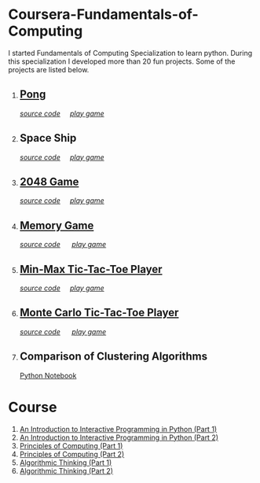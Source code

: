 # Coursera-Fundamentals-of-Computing
I started Fundamentals of Computing Specialization to learn python. During this specialization I developed more than 20 fun projects.
Some  of the projects are listed below.
<ol>
  <li>  <h2><a href="https://en.wikipedia.org/wiki/Pong"> Pong </a></h2> <i><a href="https://github.com/akgarhwal/Coursera-Fundamentals-of-Computing/blob/master/An%20Introduction%20to%20Interactive%20Programming%20in%20Python%20-Part%201/pong.py">source code</a></i>&nbsp&nbsp&nbsp&nbsp  <i><a href="http://www.codeskulptor.org/#user44_OIodC3QHbGmVlX5.py"> play game </a></i>
  </li>
  
  <li>  <h2>Space Ship</h2> <i><a href="https://github.com/akgarhwal/Coursera-Fundamentals-of-Computing/blob/master/An%20Introduction%20to%20Interactive%20Programming%20in%20Python%20-Part%202/Space_ship_part_2.py">source code</a></i>&nbsp&nbsp&nbsp&nbsp  <i><a href="http://www.codeskulptor.org/#user44_XpCzRsDYz3toI9W.py"> play game </a></i>
</li> 
  
  <li>  <h2><a href="https://en.wikipedia.org/wiki/2048_(video_game)"> 2048 Game </a></h2> <i><a href="https://github.com/akgarhwal/Coursera-Fundamentals-of-Computing/blob/master/Principles%20of%20Computing%20-Part%201/game_2048.py">source code</a></i>&nbsp&nbsp&nbsp&nbsp  <i><a href="http://www.codeskulptor.org/#user44_1DcmASKi8e5Upnu.py"> play game </a></i></li> 
  
  <li>  <h2><a href="https://en.wikipedia.org/wiki/Concentration_(game)"> Memory Game </a></h2> <i><a href="https://github.com/akgarhwal/Coursera-Fundamentals-of-Computing/blob/master/An%20Introduction%20to%20Interactive%20Programming%20in%20Python%20-Part%202/game_memory.py">source code</a></i>
&nbsp&nbsp&nbsp&nbsp  <i><a href="http://www.codeskulptor.org/#user44_aPDpvGAnystO9pT.py"> play game </a></i>
</li> 
  
  <li>  <h2><a href="https://en.wikipedia.org/wiki/Minimax"> Min-Max Tic-Tac-Toe Player</a></h2> <i><a href="https://github.com/akgarhwal/Coursera-Fundamentals-of-Computing/blob/master/Principles%20of%20Computing%20-Part%202/tic_tac_toe_MIN_MAX.py">source code</a></i>&nbsp&nbsp&nbsp&nbsp  <i><a href="http://www.codeskulptor.org/#user44_aPDpvGAnystO9pT.py"> play game </a></i>
</li> 

 <li>  <h2><a href="https://en.wikipedia.org/wiki/Tic-tac-toe"> Monte Carlo Tic-Tac-Toe Player </a></h2> <i><a href="https://github.com/akgarhwal/Coursera-Fundamentals-of-Computing/blob/master/Principles%20of%20Computing%20-Part%201/game_TIC_TAC_TOE.py">source code</a></i> &nbsp&nbsp&nbsp&nbsp  <i><a href="http://www.codeskulptor.org/#user44_WQ2XxBuh4LlGQyE_0.py"> play game </a></i></li>  
 
 <li> 
  <h2> Comparison of Clustering Algorithms </h2> </i> <a href="https://github.com/akgarhwal/Coursera-Fundamentals-of-Computing/blob/master/Algorithmic%20Thinking%20-Part%202/Week-1%20and%20Week-2/Comparison%252Bof%252BClustering%252BAlgorithms.ipynb"> Python Notebook</a></i>
  </li>
  
</ol>

<h1>Course</h1> 
<ol>
  <li> <a href = "https://www.coursera.org/learn/interactive-python-1/home/welcome" >An Introduction to Interactive Programming in Python (Part 1) </a></li>
  <li> <a href = "https://www.coursera.org/learn/interactive-python-2/home/welcome" >An Introduction to Interactive Programming in Python (Part 2) </a></li>
  <li> <a href = "https://www.coursera.org/learn/principles-of-computing-1/home/welcome" >Principles of Computing (Part 1) </a></li>
  <li> <a href = "https://www.coursera.org/learn/principles-of-computing-2/home/welcome" >Principles of Computing (Part 2) </a></li>
  
  <li> <a href = "https://www.coursera.org/learn/algorithmic-thinking-1/home/welcome" >Algorithmic Thinking (Part 1) </a></li>
  <li> <a href = "https://www.coursera.org/learn/algorithmic-thinking-2/home/welcome" >Algorithmic Thinking (Part 2) </a></li>
  
</ol>
